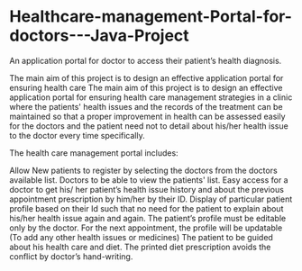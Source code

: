 # Healthcare-management-Portal-for-doctors---Java-Project
An application portal for doctor to access their patient’s health diagnosis.

The main aim of this project is to design an effective application portal for ensuring health care The main aim of this project is to design an effective application portal for ensuring health care management strategies in a clinic where the patients' health issues and the records of the treatment can be maintained so that a proper improvement in health can be assessed easily for the doctors and the patient need not to detail about his/her health issue to the doctor every time specifically.  


The health care management portal includes:

Allow New patients to register by selecting the doctors from the doctors available list.
Doctors to be able to view the patients' list.
Easy access for a doctor to get his/ her patient’s health issue history and about the previous appointment prescription by him/her by their ID.
Display of particular patient profile based on their Id such that no need for the patient to explain about his/her health issue again and again.
The patient’s profile must be editable only by the doctor.
For the next appointment, the profile will be updatable (To add any other health issues or medicines)
The patient to be guided about his health care and diet.
The printed diet prescription avoids the conflict by doctor’s hand-writing.
